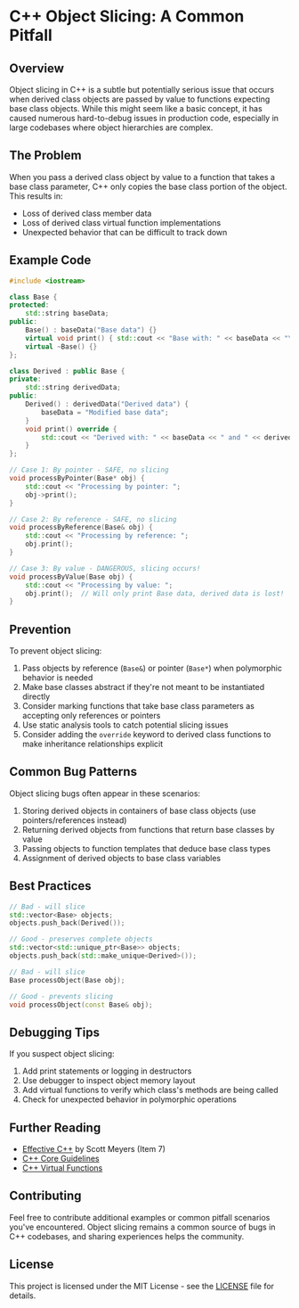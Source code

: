 # C++ Object Slicing: A Common Pitfall

## Overview
Object slicing in C++ is a subtle but potentially serious issue that occurs when derived class objects are passed by value to functions expecting base class objects. While this might seem like a basic concept, it has caused numerous hard-to-debug issues in production code, especially in large codebases where object hierarchies are complex.

## The Problem
When you pass a derived class object by value to a function that takes a base class parameter, C++ only copies the base class portion of the object. This results in:
- Loss of derived class member data
- Loss of derived class virtual function implementations
- Unexpected behavior that can be difficult to track down

## Example Code
```cpp
#include <iostream>

class Base {
protected:
    std::string baseData;
public:
    Base() : baseData("Base data") {}
    virtual void print() { std::cout << "Base with: " << baseData << "\n"; }
    virtual ~Base() {}
};

class Derived : public Base {
private:
    std::string derivedData;
public:
    Derived() : derivedData("Derived data") {
        baseData = "Modified base data";
    }
    void print() override { 
        std::cout << "Derived with: " << baseData << " and " << derivedData << "\n"; 
    }
};

// Case 1: By pointer - SAFE, no slicing
void processByPointer(Base* obj) {
    std::cout << "Processing by pointer: ";
    obj->print();
}

// Case 2: By reference - SAFE, no slicing
void processByReference(Base& obj) {
    std::cout << "Processing by reference: ";
    obj.print();
}

// Case 3: By value - DANGEROUS, slicing occurs!
void processByValue(Base obj) {
    std::cout << "Processing by value: ";
    obj.print();  // Will only print Base data, derived data is lost!
}
```

## Prevention
To prevent object slicing:
1. Pass objects by reference (`Base&`) or pointer (`Base*`) when polymorphic behavior is needed
2. Make base classes abstract if they're not meant to be instantiated directly
3. Consider marking functions that take base class parameters as accepting only references or pointers
4. Use static analysis tools to catch potential slicing issues
5. Consider adding the `override` keyword to derived class functions to make inheritance relationships explicit

## Common Bug Patterns
Object slicing bugs often appear in these scenarios:
1. Storing derived objects in containers of base class objects (use pointers/references instead)
2. Returning derived objects from functions that return base classes by value
3. Passing objects to function templates that deduce base class types
4. Assignment of derived objects to base class variables

## Best Practices
```cpp
// Bad - will slice
std::vector<Base> objects;  
objects.push_back(Derived());

// Good - preserves complete objects
std::vector<std::unique_ptr<Base>> objects;
objects.push_back(std::make_unique<Derived>());

// Bad - will slice
Base processObject(Base obj);

// Good - prevents slicing
void processObject(const Base& obj);
```

## Debugging Tips
If you suspect object slicing:
1. Add print statements or logging in destructors
2. Use debugger to inspect object memory layout
3. Add virtual functions to verify which class's methods are being called
4. Check for unexpected behavior in polymorphic operations

## Further Reading
- [Effective C++](https://www.amazon.com/Effective-Specific-Improve-Programs-Designs/dp/0321334876) by Scott Meyers (Item 7)
- [C++ Core Guidelines](https://isocpp.github.io/CppCoreGuidelines/CppCoreGuidelines#Rc-slice)
- [C++ Virtual Functions](https://en.cppreference.com/w/cpp/language/virtual)

## Contributing

Feel free to contribute additional examples or common pitfall scenarios you've encountered. Object slicing remains a common
source of bugs in C++ codebases, and sharing experiences helps the community.

## License

This project is licensed under the MIT License - see the [LICENSE](LICENSE) file for details.

